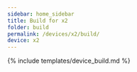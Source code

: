 ```yaml
---
sidebar: home_sidebar
title: Build for x2
folder: build
permalink: /devices/x2/build/
device: x2
---
```

{% include templates/device_build.md %}
